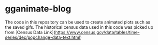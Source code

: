# gganimate-blog

The code in this repository can be used to create animated plots such as the saved gifs. The historical census data used in this code was picked up from [Census Data Link]{https://www.census.gov/data/tables/time-series/dec/popchange-data-text.html)
